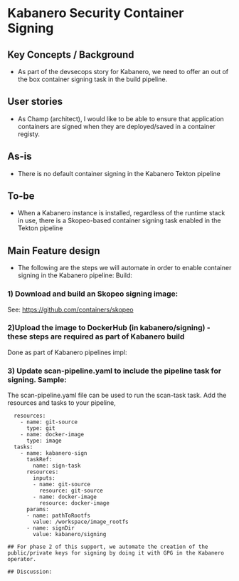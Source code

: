 # Kabanero Security Container Signing

## Key Concepts / Background
- As part of the devsecops story for Kabanero, we need to offer an out of the box container signing task in the build pipeline.

## User stories
- As Champ (architect), I would like to be able to ensure that application containers are signed when they are deployed/saved in a container registy.

## As-is

- There is no default container signing in the Kabanero Tekton pipeline

## To-be
- When a Kabanero instance is installed, regardless of the runtime stack in use, there is a Skopeo-based container signing task enabled in the Tekton pipeline

## Main Feature design

- The following are the steps we will automate in order to enable container signing in the Kabanero pipeline:
Build:
### 1) Download and build an Skopeo signing image:
See: https://github.com/containers/skopeo
### 2)Upload the image to DockerHub (in kabanero/signing) - these steps are required as part of Kabanero build

Done as part of Kabanero pipelines impl:
### 3) Update scan-pipeline.yaml to include the pipeline task for signing.  Sample:

The scan-pipeline.yaml file can be used to run the scan-task task. Add the resources and tasks to your pipeline,

```
  resources:
    - name: git-source
      type: git
    - name: docker-image
      type: image
  tasks:
    - name: kabanero-sign
      taskRef:
        name: sign-task
      resources:
        inputs:
        - name: git-source
          resource: git-source
        - name: docker-image
          resource: docker-image
      params:
      - name: pathToRootfs
        value: /workspace/image_rootfs
      - name: signDir
        value: kabanero/signing
        
## For phase 2 of this support, we automate the creation of the public/private keys for signing by doing it with GPG in the Kabanero operator.

## Discussion:  
